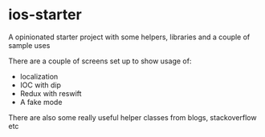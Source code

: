 # ios-starter
A opinionated starter project with some helpers, libraries and a couple of sample uses

There are a couple of screens set up to show usage of:
  - localization
  - IOC with dip
  - Redux with reswift
  - A fake mode

  There are also some really useful helper classes from blogs, stackoverflow etc
  
  

